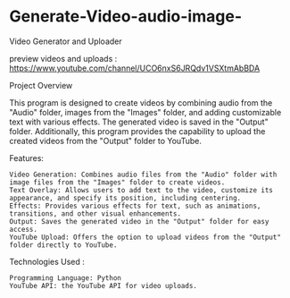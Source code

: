 # Generate-Video-audio-image-
Video Generator and Uploader

preview videos and uploads : 
https://www.youtube.com/channel/UCO6nxS6JRQdv1VSXtmAbBDA


Project Overview

This program is designed to create videos by combining audio from the "Audio" folder, images from the "Images" folder, and adding customizable text with various effects. The generated video is saved in the "Output" folder. Additionally, this program provides the capability to upload the created videos from the "Output" folder to YouTube.

Features:

    Video Generation: Combines audio files from the "Audio" folder with image files from the "Images" folder to create videos.
    Text Overlay: Allows users to add text to the video, customize its appearance, and specify its position, including centering.
    Effects: Provides various effects for text, such as animations, transitions, and other visual enhancements.
    Output: Saves the generated video in the "Output" folder for easy access.
    YouTube Upload: Offers the option to upload videos from the "Output" folder directly to YouTube.

Technologies Used :

    Programming Language: Python
    YouTube API: the YouTube API for video uploads.
